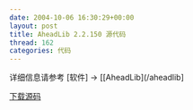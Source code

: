 ```yaml
---
date: 2004-10-06 16:30:29+00:00
layout: post
title: AheadLib 2.2.150 源代码
thread: 162
categories: 代码
---
```


详细信息请参考 [软件] -> [[AheadLib](/aheadlib]

  


[下载源码](/assets/1097148891.rar)

  
  

